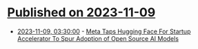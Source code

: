 # [Published on 2023-11-09](index.md)

* [2023-11-09, 03:30:00](https://news.slashdot.org/story/23/11/08/2242229/meta-taps-hugging-face-for-startup-accelerator-to-spur-adoption-of-open-source-ai-models?utm_source=rss1.0mainlinkanon&utm_medium=feed) - [Meta Taps Hugging Face For Startup Accelerator To Spur Adoption of Open Source AI Models](https://news.slashdot.org/story/23/11/08/2242229/meta-taps-hugging-face-for-startup-accelerator-to-spur-adoption-of-open-source-ai-models?utm_source=rss1.0mainlinkanon&utm_medium=feed)
